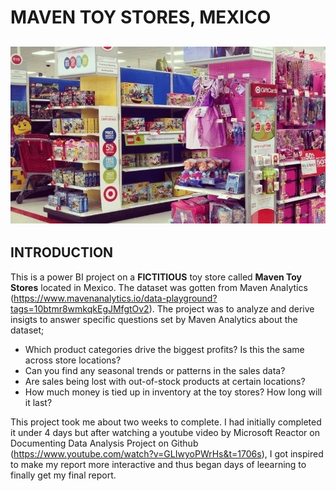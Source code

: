 # MAVEN TOY STORES, MEXICO

![](toy_store_picture_2.jpeg)
---

## INTRODUCTION
This is a power BI project on a **FICTITIOUS** toy store called **Maven Toy Stores** located in Mexico. The dataset was gotten from Maven Analytics (https://www.mavenanalytics.io/data-playground?tags=10btmr8wmkqkEgJMfgtOv2).
The project was to analyze and derive insigts to answer specific questions set by Maven Analytics about the dataset;
- Which product categories drive the biggest profits? Is this the same across store locations?
- Can you find any seasonal trends or patterns in the sales data?
- Are sales being lost with out-of-stock products at certain locations?
- How much money is tied up in inventory at the toy stores? How long will it last?

This project took me about two weeks to complete. I had initially completed it under 4 days but after watching a youtube video by Microsoft Reactor on Documenting Data Analysis Project on Github (https://www.youtube.com/watch?v=GLIwyoPWrHs&t=1706s), I got inspired to make my report more interactive and thus began days of leearning to finally get my final report.

